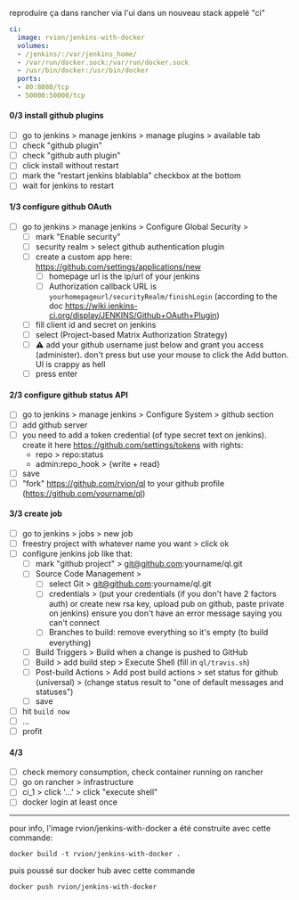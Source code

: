 
reproduire ça dans rancher via l'ui dans un nouveau stack appelé "ci"
```yaml
ci:
  image: rvion/jenkins-with-docker
  volumes:
  - /jenkins/:/var/jenkins_home/
  - /var/run/docker.sock:/var/run/docker.sock
  - /usr/bin/docker:/usr/bin/docker
  ports:
  - 80:8080/tcp
  - 50000:50000/tcp
```

#### 0/3 install github plugins
  - [ ] go to jenkins > manage jenkins > manage plugins > available tab
  - [ ] check "github plugin"
  - [ ] check "github auth plugin"
  - [ ] click install without restart
  - [ ] mark the "restart jenkins blablabla" checkbox at the bottom
  - [ ] wait for jenkins to restart

#### 1/3 configure github OAuth
  - [ ] go to jenkins > manage jenkins > Configure Global Security >
    - [ ] mark "Enable security"
    - [ ] security realm > select github authentication plugin
    - [ ] create a custom app here: https://github.com/settings/applications/new
      - [ ] homepage url is the ip/url of your jenkins
      - [ ] Authorization callback URL is `yourhomepageurl/securityRealm/finishLogin` (according to the doc https://wiki.jenkins-ci.org/display/JENKINS/Github+OAuth+Plugin)
    - [ ] fill client id and secret on jenkins
    - [ ] select (Project-based Matrix Authorization Strategy)
    - [ ] :warning: add your github username just below and grant you access (administer). don't press <Enter> but use your mouse to click the Add button. UI is crappy as hell
    - [ ] press enter

#### 2/3 configure github status API

  - [ ] go to jenkins > manage jenkins > Configure System > github section
   - [ ] add github server
   - [ ] you need to add a token credential (of type secret text on jenkins). create it here https://github.com/settings/tokens with rights:
      - repo > repo:status
      - admin:repo_hook > {write + read}
   - [ ] save
  - [ ] "fork" https://github.com/rvion/ql to your github profile (https://github.com/yourname/ql)

#### 3/3 create job

  - [ ] go to jenkins > jobs > new job
  - [ ] freestry project with whatever name you want > click ok
  - [ ] configure jenkins job like that:
     - [ ] mark "github project" > git@github.com:yourname/ql.git
     - [ ] Source Code Management >
        - [ ] select Git > git@github.com:yourname/ql.git
        - [ ] credentials > (put your credentials (if you don't have 2 factors auth) or create new rsa key, upload pub on github, paste private on jenkins) ensure you don't have an error message saying you can't connect
        - [ ] Branches to build: remove everything so it's empty (to build everything)
     - [ ] Build Triggers > Build when a change is pushed to GitHub
     - [ ] Build > add build step > Execute Shell (fill in `ql/travis.sh`)
     - [ ] Post-build Actions > Add post build actions > set status for github (universal) > (change status result to "one of default messages and statuses")
     - [ ] save
   - [ ] hit `build now`
   - [ ] ...
   - [ ] profit

#### 4/3

 - [ ] check memory consumption, check container running on rancher
 - [ ] go on rancher > infrastructure
 - [ ] ci_1 >  click '...' > click "execute shell"
 - [ ] docker login at least once

------

pour info, l'image rvion/jenkins-with-docker a été construite avec cette commande:

```shell
docker build -t rvion/jenkins-with-docker .
```

puis poussé sur docker hub avec cette commande

```shell
docker push rvion/jenkins-with-docker
```
